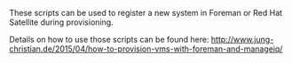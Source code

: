 These scripts can be used to register a new system in Foreman or Red Hat Satellite during provisioning.

Details on how to use those scripts can be found here:
http://www.jung-christian.de/2015/04/how-to-provision-vms-with-foreman-and-manageiq/

